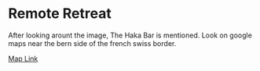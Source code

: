 # Remote Retreat

After looking arount the image, The Haka Bar is mentioned. Look on google maps near the bern side of the french swiss border.


[Map Link](https://www.google.com/maps/place/Bar+The+Haka/@46.1371298,6.7706789,11.38z/data=!4m5!3m4!1s0x0:0x676cfa361e026af6!8m2!3d46.1811748!4d6.7025439)
